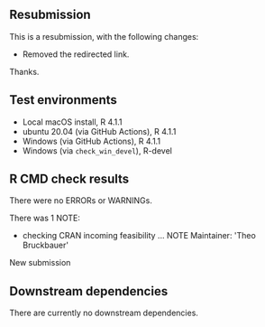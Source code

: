## Resubmission

This is a resubmission, with the following changes:

* Removed the redirected link.

Thanks.

## Test environments
* Local macOS install, R 4.1.1
* ubuntu 20.04 (via GitHub Actions), R 4.1.1
* Windows (via GitHub Actions), R 4.1.1
* Windows (via `check_win_devel`), R-devel

## R CMD check results
There were no ERRORs or WARNINGs. 

There was 1 NOTE:

* checking CRAN incoming feasibility ... NOTE
Maintainer: 'Theo Bruckbauer'

New submission

## Downstream dependencies

There are currently no downstream dependencies.
